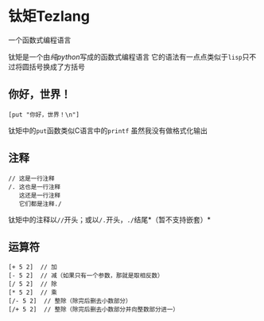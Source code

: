 # 钛矩Tezlang
一个函数式编程语言

钛矩是一个由*纯python*写成的函数式编程语言
它的语法有一点点类似于`lisp`只不过将圆括号换成了方括号

## 你好，世界！
```
[put "你好，世界！\n"]
```
钛矩中的`put`函数类似C语言中的`printf`
虽然我没有做格式化输出

## 注释
```
// 这是一行注释
/. 这也是一行注释
   这还是一行注释
   它们都是注释./
```
钛矩中的注释以`//`开头；或以`/.`开头，`./`结尾*（暂不支持嵌套）*

## 运算符
```
[+ 5 2]  // 加
[- 5 2]  // 减（如果只有一个参数，那就是取相反数）
[/ 5 2]  // 除
[* 5 2]  // 乘
[/- 5 2]  // 整除（除完后删去小数部分）
[/+ 5 2]  // 整除（除完后删去小数部分并向整数部分进一）
```

